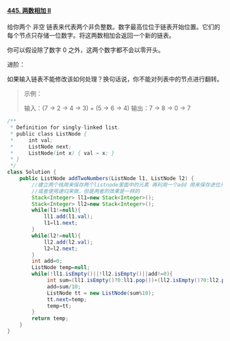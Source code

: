 #### [445. 两数相加 II](https://leetcode-cn.com/problems/add-two-numbers-ii/)

给你两个 非空 链表来代表两个非负整数。数字最高位位于链表开始位置。它们的每个节点只存储一位数字。将这两数相加会返回一个新的链表。

你可以假设除了数字 0 之外，这两个数字都不会以零开头。

 

进阶：

如果输入链表不能修改该如何处理？换句话说，你不能对列表中的节点进行翻转。

 

> 示例：
>
> 输入：(7 -> 2 -> 4 -> 3) + (5 -> 6 -> 4)
> 输出：7 -> 8 -> 0 -> 7

```java
/**
 * Definition for singly-linked list.
 * public class ListNode {
 *     int val;
 *     ListNode next;
 *     ListNode(int x) { val = x; }
 * }
 */
class Solution {
    public ListNode addTwoNumbers(ListNode l1, ListNode l2) {
        //建立两个栈用来保存两个listnode里面中的元素 再利用一个add 用来保存进位元素
        //或者使用递归来做，但是两者的效果是一样的 
        Stack<Integer> ll1=new Stack<Integer>();
        Stack<Integer> ll2=new Stack<Integer>();
        while(l1!=null){
            ll1.add(l1.val);
            l1=l1.next;
        }
        while(l2!=null){
            ll2.add(l2.val);
            l2=l2.next;
        }
        int add=0;
        ListNode temp=null;
        while(!ll1.isEmpty()||!ll2.isEmpty()||add!=0){
             int sum=(ll1.isEmpty()?0:ll1.pop())+(ll2.isEmpty()?0:ll2.pop())+add;
             add=sum/10;
             ListNode tt = new ListNode(sum%10);
             tt.next=temp;
             temp=tt;
        }
        return temp;
    }
}
```

